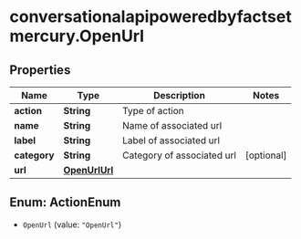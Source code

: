 # conversationalapipoweredbyfactsetmercury.OpenUrl

## Properties

Name | Type | Description | Notes
------------ | ------------- | ------------- | -------------
**action** | **String** | Type of action | 
**name** | **String** | Name of associated url | 
**label** | **String** | Label of associated url | 
**category** | **String** | Category of associated url | [optional] 
**url** | [**OpenUrlUrl**](OpenUrlUrl.md) |  | 



## Enum: ActionEnum


* `OpenUrl` (value: `"OpenUrl"`)




